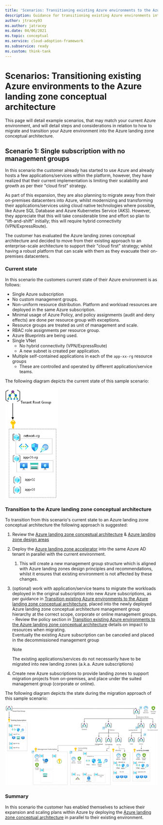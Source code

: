 ```yaml
---
title: 'Scenarios: Transitioning existing Azure environments to the Azure landing zone conceptual architecture'
description: Guidance for transitioning existing Azure environments into the Azure landing zone conceptual architecture
author: jtracey93
ms.author: jatracey
ms.date: 04/06/2021
ms.topic: conceptual
ms.service: cloud-adoption-framework
ms.subservice: ready
ms.custom: think-tank
---
```


<!-- docutune:casing resourceType resourceTypes resourceId resourceIds -->

# Scenarios: Transitioning existing Azure environments to the Azure landing zone conceptual architecture

This page will detail example scenarios, that may match your current Azure environment, and will detail steps and considerations in relation to how to migrate and transition your Azure environment into the Azure landing zone conceptual architecture.

## Scenario 1: Single subscription with no management groups

In this scenario the customer already has started to use Azure and already hosts a few applications/services within the platform, however, they have realized that their current implementation is limiting their scalability and growth as per their "cloud first" strategy.

As part of this expansion, they are also planning to migrate away from their on-premises datacenters into Azure, whilst modernizing and transforming their applications/services using cloud native technologies where possible, like Azure SQL Database and Azure Kubernetes Service (AKS). However, they appreciate that this will take considerable time and effort so plan to "lift-and-shift" initially; this will require hybrid connectivity (VPN/ExpressRoute).

The customer has evaluated the Azure landing zones conceptual architecture and decided to move from their existing approach to an enterprise-scale architecture to support their "cloud first" strategy; whilst having a robust platform that can scale with them as they evacuate their on-premises datacenters.

### Current state

In this scenario the customers current state of their Azure environment is as follows:

- Single Azure subscription
- No custom management groups.
- Non-uniform resource distribution. Platform and workload resources are deployed in the same Azure subscription.
- Minimal usage of Azure Policy, and policy assignments (audit and deny effects) are done per resource group with exceptions.
- Resource groups are treated as unit of management and scale.
- RBAC role assignments per resource group.
- Azure Blueprints are being used.
- Single VNet
  - No hybrid connectivity (VPN/ExpressRoute)
  - A new subnet is created per application.
- Multiple self-contained applications in each of the `app-xx-rg` resource groups
  - These are controlled and operated by different application/service teams.

The following diagram depicts the current state of this sample scenario:

![Single subscription environment](./media/alz-align-scenario-single-sub.png)

### Transition to the Azure landing zone conceptual architecture

To transition from this scenario's current state to an Azure landing zone conceptual architecture the following approach is suggested:

1. Review the [Azure landing zone conceptual architecture](./index.md) & [Azure landing zone design areas](./design-areas.md)
2. Deploy the [Azure landing zone accelerator](./index.md#azure-landing-zone-accelerator) into the same Azure AD tenant in parallel with the current environment.
   1. This will create a new management group structure which is aligned with Azure landing zones design principles and recommendations, whilst it ensures that existing environment is not affected by these changes.
3. (optional) work with application/service teams to migrate the workloads deployed in the original subscription into new Azure subscriptions, as per guidance in [Transition existing Azure environments to the Azure landing zone conceptual architecture](./../enterprise-scale/transition.md#moving-resources-in-azure), placed into the newly deployed Azure landing zone conceptual architecture management group hierarchy at the correct scope, corporate or online management groups. -  Review the policy section in [Transition existing Azure environments to the Azure landing zone conceptual architecture](./../enterprise-scale/transition.md#policy) details on impact to resources when migrating.\
   Eventually the existing Azure subscription can be canceled and placed in the decommissioned management group

   > [!NOTE]
   > The existing applications/services do not necessarily have to be migrated into new landing zones (a.k.a. Azure subscriptions)

4. Create new Azure subscriptions to provide landing zones to support migration projects from on-premises, and place under the suited management group (corporate or online).

The following diagram depicts the state during the migration approach of this sample scenario:

![Single subscription environment - transition state](./media/alz-align-single-sub-transition-state.png)

### Summary

In this scenario the customer has enabled themselves to achieve their expansion and scaling plans within Azure by deploying the [Azure landing zone conceptual architecture](./index.md#azure-landing-zone-conceptual-architecture) in parallel to their existing environment.
